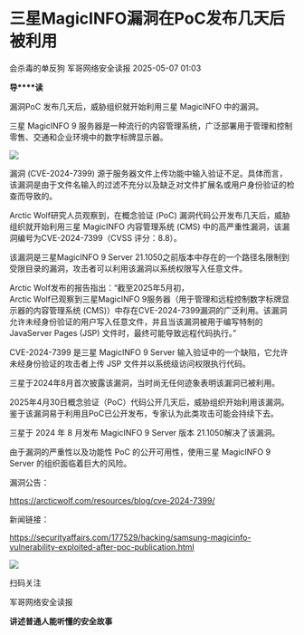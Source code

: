 #  三星MagicINFO漏洞在PoC发布几天后被利用   
会杀毒的单反狗  军哥网络安全读报   2025-05-07 01:03  
  
**导****读**  
  
  
  
漏洞PoC 发布几天后，威胁组织就开始利用三星 MagicINFO 中的漏洞。  
  
  
三星 MagicINFO 9 服务器是一种流行的内容管理系统，广泛部署用于管理和控制零售、交通和企业环境中的数字标牌显示器。  
  
![](https://mmbiz.qpic.cn/mmbiz_jpg/AnRWZJZfVaGvuTuhPS1I4JAiaDwjU3zHRay8icLGEcRX4EUjULsicBibC6YuuMkubAU2W5zbdQMJaPLj8uecoiaZ88w/640?wx_fmt=jpeg&from=appmsg "")  
  
  
漏洞 (CVE-2024-7399) 源于服务器文件上传功能中输入验证不足。具体而言，该漏洞是由于文件名输入的过滤不充分以及缺乏对文件扩展名或用户身份验证的检查而导致的。  
  
  
Arctic Wolf研究人员观察到，在概念验证 (PoC) 漏洞代码公开发布几天后，威胁组织就开始利用三星 MagicINFO 内容管理系统 (CMS) 中的高严重性漏洞，该漏洞编号为CVE-2024-7399（CVSS 评分：8.8）。  
  
  
该漏洞是三星MagicINFO 9 Server 21.1050之前版本中存在的一个路径名限制到受限目录的漏洞，攻击者可以利用该漏洞以系统权限写入任意文件。  
  
  
Arctic Wolf发布的报告指出：“截至2025年5月初，  
Arctic Wolf已观察到三星MagicINFO 9服务器（用于管理和远程控制数字标牌显示器的内容管理系统 (CMS)）中存在CVE-2024-7399漏洞的广泛利用。该漏洞允许未经身份验证的用户写入任意文件，并且当该漏洞被用于编写特制的JavaServer Pages (JSP) 文件时，最终可能导致远程代码执行。”  
  
  
CVE-2024-7399 是三星 MagicINFO 9 Server 输入验证中的一个缺陷，它允许未经身份验证的攻击者上传 JSP 文件并以系统级访问权限执行代码。  
  
  
三星于2024年8月首次披露该漏洞，当时尚无任何迹象表明该漏洞已被利用。  
  
  
2025年4月30日概念验证（PoC）代码公开几天后，威胁组织开始利用该漏洞。鉴于该漏洞易于利用且PoC已公开发布，专家认为此类攻击可能会持续下去。  
  
  
三星于 2024 年 8 月发布 MagicINFO 9 Server 版本 21.1050解决了该漏洞。  
  
  
由于漏洞的严重性以及功能性 PoC 的公开可用性，使用三星 MagicINFO 9 Server 的组织面临着巨大的风险。  
  
  
漏洞公告：  
  
https://arcticwolf.com/resources/blog/cve-2024-7399/  
  
  
新闻链接：  
  
https://securityaffairs.com/177529/hacking/samsung-magicinfo-vulnerability-exploited-after-poc-publication.html  
  
![](https://mmbiz.qpic.cn/mmbiz_jpg/AnRWZJZfVaGC3gsJClsh4Fia0icylyBEnBywibdbkrLLzmpibfdnf5wNYzEUq2GpzfedMKUjlLJQ4uwxAFWLzHhPFQ/640?wx_fmt=jpeg "")  
  
扫码关注  
  
军哥网络安全读报  
  
**讲述普通人能听懂的安全故事**  
  
  
